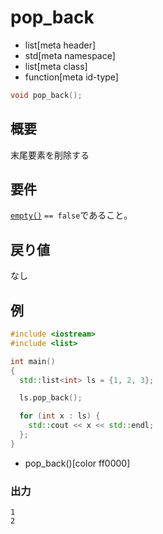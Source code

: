 # pop_back
* list[meta header]
* std[meta namespace]
* list[meta class]
* function[meta id-type]

```cpp
void pop_back();
```

## 概要
末尾要素を削除する


## 要件
[`empty()`](empty.md) `== false`であること。


## 戻り値
なし


## 例
```cpp
#include <iostream>
#include <list>

int main()
{
  std::list<int> ls = {1, 2, 3};

  ls.pop_back();

  for (int x : ls) {
    std::cout << x << std::endl;
  };
}
```
* pop_back()[color ff0000]


### 出力
```
1
2
```


